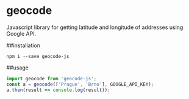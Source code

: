 # geocode
Javascript library for getting latitude and longitude of addresses using Google API.

##installation
```
npm i --save geocode-js
```

##usage
```javascript
import geocode from 'geocode-js';
const a = geocode(['Prague', 'Brno'], GOOGLE_API_KEY);
a.then(result => console.log(result));
```